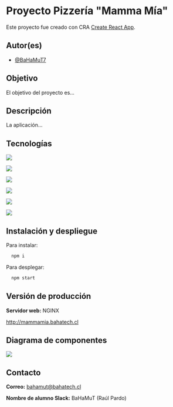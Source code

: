 # Proyecto Pizzería "Mamma Mía"

Este proyecto fue creado con CRA [Create React App](https://github.com/facebook/create-react-app).

## Autor(es)
- [@BaHaMuT7](https://github.com/BaHaMuT7)

## Objetivo

El objetivo del proyecto es... 

## Descripción

La aplicación...

## Tecnologías

[<img src="https://img.shields.io/badge/18.7.0-Node-black">]()

[<img src="https://img.shields.io/badge/8.15.0-npm-blueviolet">]()

[<img src="https://img.shields.io/badge/18.2.0-React-blue">]()

[<img src="https://img.shields.io/badge/5.3.3-React Router-red">]()

[<img src="https://img.shields.io/badge/1.54.4-SASS-pink">]()

[<img src="https://img.shields.io/badge/3.9.1-Chart.JS-lightgreen">]()


## Instalación y despliegue

Para instalar:

```bash
  npm i
```

Para desplegar:

```bash
  npm start
```

## Versión de producción

**Servidor web:** NGINX

http://mammamia.bahatech.cl


## Diagrama de componentes

<img src="https://sat02pap001files.storage.live.com/y4mcamIXy7XlxOSN7B61Qw6fT3tdJB8Q6vN3_M1EfY0Ro89O6gS2v3I5JOpNqNuAb3Zg8gf83xN-yzadf-M1Vwb0B5QX0eAYB5I311WVKA_pzeJHGGf41k1jiJD5B4RYa_K8puHUlE-QKqcxNjUwyALsAA8sTiB8TFd9TmUhCxsg1rEzv_-bJGhDNyT7LARMa--?width=2555&height=1430&cropmode=none">


## Contacto

**Correo:** bahamut@bahatech.cl

**Nombre de alumno Slack:** BaHaMuT (Raúl Pardo)